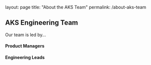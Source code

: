 layout: page
title: "About the AKS Team"
permalink: /about-aks-team

## AKS Engineering Team

Our team is led by...

#### Product Managers


#### Engineering Leads

